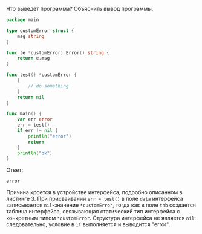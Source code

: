 Что выведет программа? Объяснить вывод программы.

```go
package main

type customError struct {
	msg string
}

func (e *customError) Error() string {
	return e.msg
}

func test() *customError {
	{
		// do something
	}
	return nil
}

func main() {
	var err error
	err = test()
	if err != nil {
		println("error")
		return
	}
	println("ok")
}
```

Ответ:
```
error
```
Причина кроется в устройстве интерфейса, подробно описанном в листинге 3. При присваивании `err = test()` в поле `data` интерфейса записывается `nil`-значение `*customError`, тогда как в поле `tab` создается таблица интерфейса, связывающая статический тип интерфейса с конкретным типом `*customError`. Структура интерфейса не является `nil`: следовательно, условие в `if` выполняется и выводится "error".